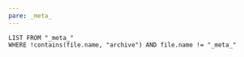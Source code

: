 ```yaml
---
pare: _meta_
---
```


```dataview
LIST FROM "_meta_"
WHERE !contains(file.name, "archive") AND file.name != "_meta_"
```